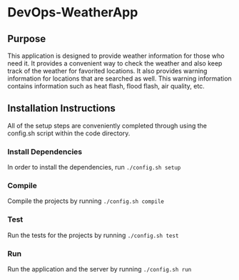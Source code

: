 # DevOps-WeatherApp
## Purpose
This application is designed to provide weather information for those who need it.  It provides a convenient way to check the weather and also keep track of the weather for favorited locations.  It also provides warning information for locations that are searched as well.  This warning information contains information such as heat flash, flood flash, air quality, etc.
## Installation Instructions
All of the setup steps are conveniently completed through using the config.sh script within the code directory.
### Install Dependencies
In order to install the dependencies, run `./config.sh setup`
### Compile
Compile the projects by running `./config.sh compile`
### Test
Run the tests for the projects by running `./config.sh test`
### Run
Run the application and the server by running `./config.sh run`
